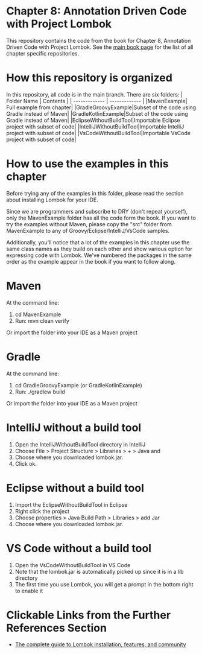 # Chapter 8: Annotation Driven Code with Project Lombok

This repository contains the code from the book for Chapter 8, Annotation Driven Code with Project Lombok. See the [main book page](https://github.com/realworldjava) for the list of all chapter specific repositories.

# How this repository is organized

In this repository, all code is in the main branch. There are six folders: 
| Folder Name  | Contents |
| ------------- | ------------- |
|MavenExample| Full example from chapter|
|GradleGroovyExample|Subset of the code using Gradle instead of Maven|
|GradleKotlinExample|Subset of the code using Gradle instead of Maven|
|EclipseWithoutBuildTool|Importable Eclipse project with subset of code|
|IntelliJWithoutBuildTool|Importable IntelliJ project with subset of code|
|VsCodeWithoutBuildTool|Importable VsCode project with subset of code|

# How to use the examples in this chapter

Before trying any of the examples in this folder, please read the section about installing Lombok for your IDE.

Since we are programmers and subscribe to DRY (don't repeat yourself), only the MavenExample folder has all the code form the book. If you want to try the examples without Maven, please copy the "src" folder from MavenExample to any of Groovy/Eclipse/IntelliJ/VsCode samples.

Additionally, you'll notice that a lot of the examples in this chapter use the same class names as they build on each other and show various option for expressing code with Lombok. We've numbered the packages in the same order as the example appear in the book if you want to follow along.

# Maven

At the command line:
1. cd MavenExample
1. Run: mvn clean verify

Or import the folder into your IDE as a Maven project

# Gradle

At the command line:
1. cd GradleGroovyExample (or GradleKotlinExample)
1. Run: ./gradlew build

Or import the folder into your IDE as a Maven project

# IntelliJ without a build tool

1. Open the IntelliJWithoutBuildTool directory in IntelliJ
1. Choose File > Project Structure > Libraries > + > Java and
1. Choose where you downloaded lombok.jar. 
1. Click ok.

# Eclipse without a build tool

1. Import the EclipseWithoutBuildTool in Eclipse
1. Right click the project
1. Choose properties > Java Build Path > Libraries > add Jar 
1. Choose where you downloaded lombok.jar.

# VS Code without a build tool

1. Open the VsCodeWithoutBuildTool in VS Code
1. Note that the lombok.jar is automatically picked up since it is in a lib directory
1. The first time you use Lombok, you will get a prompt in the bottom right to enable it

# Clickable Links from the Further References Section

* [The complete guide to Lombok installation, features, and community](https://projectlombok.org)
